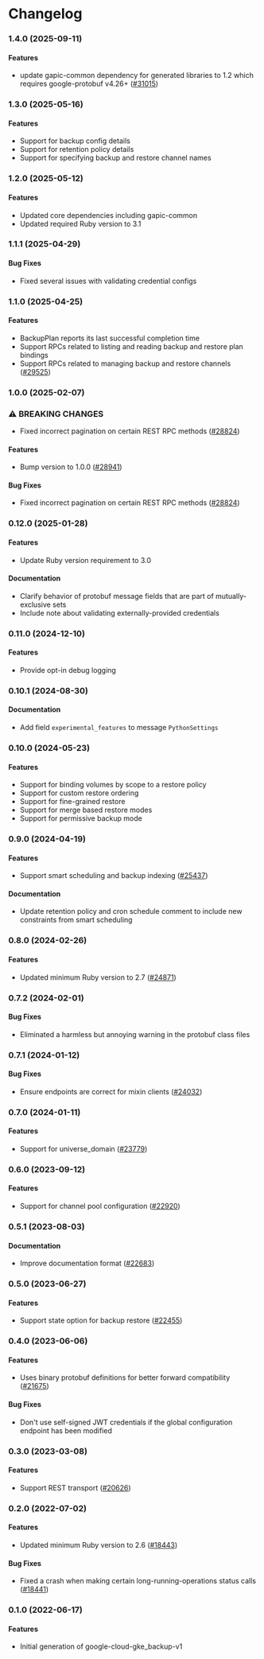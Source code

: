 # Changelog

### 1.4.0 (2025-09-11)

#### Features

* update gapic-common dependency for generated libraries to 1.2 which requires google-protobuf v4.26+ ([#31015](https://github.com/googleapis/google-cloud-ruby/issues/31015)) 

### 1.3.0 (2025-05-16)

#### Features

* Support for backup config details 
* Support for retention policy details 
* Support for specifying backup and restore channel names 

### 1.2.0 (2025-05-12)

#### Features

* Updated core dependencies including gapic-common 
* Updated required Ruby version to 3.1 

### 1.1.1 (2025-04-29)

#### Bug Fixes

* Fixed several issues with validating credential configs 

### 1.1.0 (2025-04-25)

#### Features

* BackupPlan reports its last successful completion time 
* Support RPCs related to listing and reading backup and restore plan bindings 
* Support RPCs related to managing backup and restore channels ([#29525](https://github.com/googleapis/google-cloud-ruby/issues/29525)) 

### 1.0.0 (2025-02-07)

### ⚠ BREAKING CHANGES

* Fixed incorrect pagination on certain REST RPC methods ([#28824](https://github.com/googleapis/google-cloud-ruby/issues/28824))

#### Features

* Bump version to 1.0.0 ([#28941](https://github.com/googleapis/google-cloud-ruby/issues/28941)) 
#### Bug Fixes

* Fixed incorrect pagination on certain REST RPC methods ([#28824](https://github.com/googleapis/google-cloud-ruby/issues/28824)) 

### 0.12.0 (2025-01-28)

#### Features

* Update Ruby version requirement to 3.0 
#### Documentation

* Clarify behavior of protobuf message fields that are part of mutually-exclusive sets 
* Include note about validating externally-provided credentials 

### 0.11.0 (2024-12-10)

#### Features

* Provide opt-in debug logging 

### 0.10.1 (2024-08-30)

#### Documentation

* Add field `experimental_features` to message `PythonSettings` 

### 0.10.0 (2024-05-23)

#### Features

* Support for binding volumes by scope to a restore policy 
* Support for custom restore ordering 
* Support for fine-grained restore 
* Support for merge based restore modes 
* Support for permissive backup mode 

### 0.9.0 (2024-04-19)

#### Features

* Support smart scheduling and backup indexing ([#25437](https://github.com/googleapis/google-cloud-ruby/issues/25437)) 
#### Documentation

* Update retention policy and cron schedule comment to include new constraints from smart scheduling 

### 0.8.0 (2024-02-26)

#### Features

* Updated minimum Ruby version to 2.7 ([#24871](https://github.com/googleapis/google-cloud-ruby/issues/24871)) 

### 0.7.2 (2024-02-01)

#### Bug Fixes

* Eliminated a harmless but annoying warning in the protobuf class files 

### 0.7.1 (2024-01-12)

#### Bug Fixes

* Ensure endpoints are correct for mixin clients ([#24032](https://github.com/googleapis/google-cloud-ruby/issues/24032)) 

### 0.7.0 (2024-01-11)

#### Features

* Support for universe_domain ([#23779](https://github.com/googleapis/google-cloud-ruby/issues/23779)) 

### 0.6.0 (2023-09-12)

#### Features

* Support for channel pool configuration ([#22920](https://github.com/googleapis/google-cloud-ruby/issues/22920)) 

### 0.5.1 (2023-08-03)

#### Documentation

* Improve documentation format ([#22683](https://github.com/googleapis/google-cloud-ruby/issues/22683)) 

### 0.5.0 (2023-06-27)

#### Features

* Support state option for backup restore ([#22455](https://github.com/googleapis/google-cloud-ruby/issues/22455)) 

### 0.4.0 (2023-06-06)

#### Features

* Uses binary protobuf definitions for better forward compatibility ([#21675](https://github.com/googleapis/google-cloud-ruby/issues/21675)) 
#### Bug Fixes

* Don't use self-signed JWT credentials if the global configuration endpoint has been modified 

### 0.3.0 (2023-03-08)

#### Features

* Support REST transport ([#20626](https://github.com/googleapis/google-cloud-ruby/issues/20626)) 

### 0.2.0 (2022-07-02)

#### Features

* Updated minimum Ruby version to 2.6 ([#18443](https://github.com/googleapis/google-cloud-ruby/issues/18443)) 
#### Bug Fixes

* Fixed a crash when making certain long-running-operations status calls ([#18441](https://github.com/googleapis/google-cloud-ruby/issues/18441)) 

### 0.1.0 (2022-06-17)

#### Features

* Initial generation of google-cloud-gke_backup-v1
